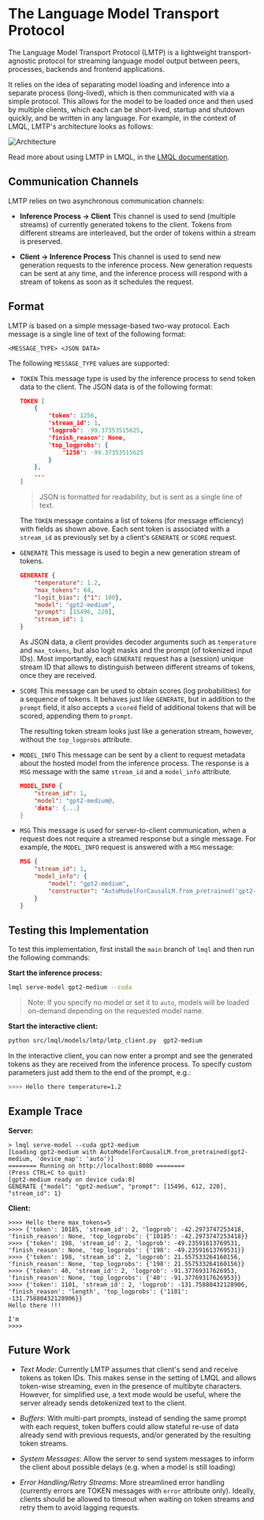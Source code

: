 # The Language Model Transport Protocol

The Language Model Transport Protocol (LMTP) is a lightweight transport-agnostic protocol for streaming language model output between peers, processes, backends and frontend applications. 

It relies on the idea of separating model loading and inference into a separate process (long-lived), which is then communicated with via a simple protocol. This allows for the model to be loaded once and then used by multiple clients, which each can be short-lived, startup and shutdown quickly, and be written in any language. For example, in the context of LMQL, LMTP's architecture looks as follows:

![Architecture](../../../../docs/source/images/inference.svg)

Read more about using LMTP in LMQL, in the [LMQL documentation](https://lmql.ai/docs/en/latest/language/hf.html).

## Communication Channels

LMTP relies on two asynchronous communication channels:

* **Inference Process -> Client** This channel is used to send (multiple streams) of currently generated tokens to the client. Tokens from different streams are interleaved, but the order of tokens within a stream is preserved.

* **Client -> Inference Process** This channel is used to send new generation requests to the inference process. New generation requests can be sent at any time, and the inference process will respond with a stream of tokens as soon as it schedules the request.

## Format

LMTP is based on a simple message-based two-way protocol. Each message is a single line of text of the following format:

```
<MESSAGE_TYPE> <JSON DATA>
```

The following `MESSAGE_TYPE` values are supported:

* `TOKEN` This message type is used by the inference process to send token data to the client. The JSON data is of the following format:

    ```json
    TOKEN [
        {
            'token': 1256, 
            'stream_id': 1, 
            'logprob': -99.37353515625, 
            'finish_reason': None, 
            'top_logprobs': {
                '1256': -99.37353515625
            }
        },
        ...
    ]
    ```

    > JSON is formatted for readability, but is sent as a single line of text.

    The `TOKEN` message contains a list of tokens (for message efficiency) with fields as shown above. Each sent token is associated with a `stream_id` as previously set by a client's `GENERATE` or `SCORE` request.

* `GENERATE` This message is used to begin a new generation stream of tokens.

    ```json
    GENERATE {
        "temperature": 1.2, 
        "max_tokens": 64, 
        "logit_bias": {"1": 100}, 
        "model": "gpt2-medium", 
        "prompt": [15496, 220], 
        "stream_id": 1
    }
    ```
    
    As JSON data, a client provides decoder arguments such as `temperature` and `max_tokens`, but also logit masks and the prompt (of tokenized input IDs). Most importantly, each `GENERATE` request has a (session) unique stream ID that allows to distinguish between different streams of tokens, once they are received. 

* `SCORE` This message can be used to obtain scores (log probabilities) for a sequence of tokens. It behaves just like `GENERATE`, but in addition to the `prompt` field, it also accepts a `scored` field of additional tokens that will be scored, appending them to `prompt`. 

    The resulting token stream looks just like a generation stream, however, without the `top_logprobs` attribute.

* `MODEL_INFO` This message can be sent by a client to request metadata about the hosted model from the inference process. The response is a `MSG` message with the same `stream_id` and a `model_info` attribute.
    ```json
    MODEL_INFO {
        "stream_id": 1,
        "model": "gpt2-medium@,
        "data": {...}
    }
    ```
* `MSG` This message is used for server-to-client communication, when a request does not require a streamed response but a single message. For example, the `MODEL_INFO` request is answered with a `MSG` message: 
    ```json
    MSG {
        "stream_id": 1, 
        "model_info": {
            "model": "gpt2-medium", 
            "constructor": "AutoModelForCausalLM.from_pretrained('gpt2-medium')",
        }
    }
    ```
## Testing this Implementation

To test this implementation, first install the `main` branch of `lmql` and then run the following commands:

**Start the inference process:**

```bash
lmql serve-model gpt2-medium --cuda
```

> Note: If you specify no model or set it to `auto`, models will be loaded on-demand depending on the requested model name.

**Start the interactive client:**

```bash
python src/lmql/models/lmtp/lmtp_client.py  gpt2-medium
```

In the interactive client, you can now enter a prompt and see the generated tokens as they are received from the inference process. To specify custom parameters just add them to the end of the prompt, e.g.:

```bash
>>>> Hello there temperature=1.2
```

## Example Trace

**Server:**
```
> lmql serve-model --cuda gpt2-medium
[Loading gpt2-medium with AutoModelForCausalLM.from_pretrained(gpt2-medium, 'device_map': 'auto')]
======== Running on http://localhost:8080 ========
(Press CTRL+C to quit)
[gpt2-medium ready on device cuda:0]
GENERATE {"model": "gpt2-medium", "prompt": [15496, 612, 220], "stream_id": 1}
```
**Client:**
```
>>>> Hello there max_tokens=5
>>>> {'token': 10185, 'stream_id': 2, 'logprob': -42.2973747253418, 'finish_reason': None, 'top_logprobs': {'10185': -42.2973747253418}}
>>>> {'token': 198, 'stream_id': 2, 'logprob': -49.23591613769531, 'finish_reason': None, 'top_logprobs': {'198': -49.23591613769531}}
>>>> {'token': 198, 'stream_id': 2, 'logprob': 21.557533264160156, 'finish_reason': None, 'top_logprobs': {'198': 21.557533264160156}}
>>>> {'token': 40, 'stream_id': 2, 'logprob': -91.37769317626953, 'finish_reason': None, 'top_logprobs': {'40': -91.37769317626953}}
>>>> {'token': 1101, 'stream_id': 2, 'logprob': -131.75880432128906, 'finish_reason': 'length', 'top_logprobs': {'1101': -131.75880432128906}}
Hello there !!!

I'm
>>>>
```

## Future Work

* *Text Mode*: Currently LMTP assumes that client's send and receive tokens as token IDs. This makes sense in the setting of LMQL and allows token-wise streaming, even in the presence of multibyte characters. However, for simplified use, a text mode would be useful, where the server already sends detokenized text to the client. 

* *Buffers*: With multi-part prompts, instead of sending the same prompt with each request, token buffers could allow stateful re-use of data already send with previous requests, and/or generated by the resulting token streams. 

* *System Messages*: Allow the server to send system messages to inform the client about possible delays (e.g. when a model is still loading)

* *Error Handling/Retry Streams*: More streamlined error handling (currently errors are TOKEN messages with `error` attribute only). Ideally, clients should be allowed to timeout when waiting on token streams and retry them to avoid lagging requests.

